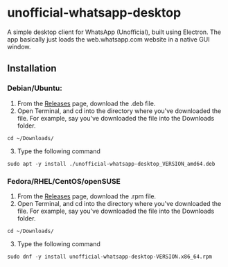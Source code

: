 # unofficial-whatsapp-desktop
A simple desktop client for WhatsApp (Unofficial), built using Electron.
The app basically just loads the web.whatsapp.com website in a native GUI window.

## Installation

### Debian/Ubuntu:
1. From the [Releases](https://github.com/nikhil-prabhu/unofficial-whatsapp-desktop/releases) page, download the .deb file.
2. Open Terminal, and cd into the directory where you've downloaded the file. For example, say you've downloaded the file into the Downloads folder.
```
cd ~/Downloads/
```
3. Type the following command
```
sudo apt -y install ./unofficial-whatsapp-desktop_VERSION_amd64.deb
```

### Fedora/RHEL/CentOS/openSUSE
1. From the [Releases](https://github.com/nikhil-prabhu/unofficial-whatsapp-desktop/releases) page, download the .rpm file.
2. Open Terminal, and cd into the directory where you've downloaded the file. For example, say you've downloaded the file into the Downloads folder.
```
cd ~/Downloads/
```
3. Type the following command
```
sudo dnf -y install unofficial-whatsapp-desktop-VERSION.x86_64.rpm
```